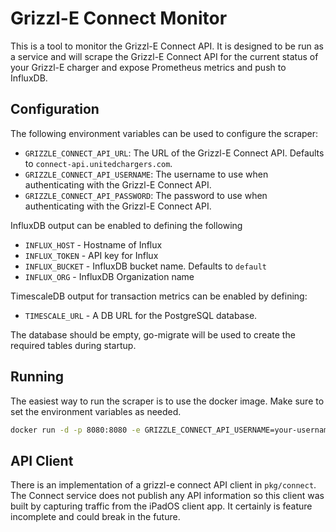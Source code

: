 # Grizzl-E Connect Monitor

This is a tool to monitor the Grizzl-E Connect API. It is designed to be run as
a service and will scrape the Grizzl-E Connect API for the current status of
your Grizzl-E charger and expose Prometheus metrics and push to InfluxDB.

## Configuration

The following environment variables can be used to configure the scraper:

- `GRIZZLE_CONNECT_API_URL`: The URL of the Grizzl-E Connect API. Defaults to
  `connect-api.unitedchargers.com`.
- `GRIZZLE_CONNECT_API_USERNAME`: The username to use when authenticating with
  the Grizzl-E Connect API.
- `GRIZZLE_CONNECT_API_PASSWORD`: The password to use when authenticating with
  the Grizzl-E Connect API.

InfluxDB output can be enabled to defining the following
- `INFLUX_HOST` - Hostname of Influx
- `INFLUX_TOKEN` - API key for Influx
- `INFLUX_BUCKET` - InfluxDB bucket name. Defaults to `default`
- `INFLUX_ORG` - InfluxDB Organization name

TimescaleDB output for transaction metrics can be enabled by defining:
- `TIMESCALE_URL` - A DB URL for the PostgreSQL database.

The database should be empty, go-migrate will be used to create the required
tables during startup.

## Running

The easiest way to run the scraper is to use the docker image. Make sure to set the environment variables as needed.

```bash
docker run -d -p 8080:8080 -e GRIZZLE_CONNECT_API_USERNAME=your-username -e GRIZZLE_CONNECT_API_PASSWORD=your-password ghcr.io/speshak/grizzl-e-monitor:main
```

## API Client

There is an implementation of a grizzl-e connect API client in `pkg/connect`. The
Connect service does not publish any API information so this client was built by
capturing traffic from the iPadOS client app. It certainly is feature incomplete
and could break in the future.
